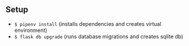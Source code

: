 ## Setup

- `$ pipenv install` (installs dependencies and creates virtual environment)
- `$ flask db upgrade` (runs database migrations and creates sqlite db)